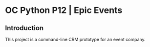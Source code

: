 # OC Python P12 | Epic Events

## Introduction

This project is a command-line CRM prototype for an event company.

